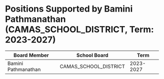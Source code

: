 # Positions Supported by Bamini Pathmanathan (CAMAS_SCHOOL_DISTRICT, Term: 2023-2027)

| Board Member | School Board | Term |
|--------------|--------------|------|
| Bamini Pathmanathan | CAMAS_SCHOOL_DISTRICT | 2023-2027 |

